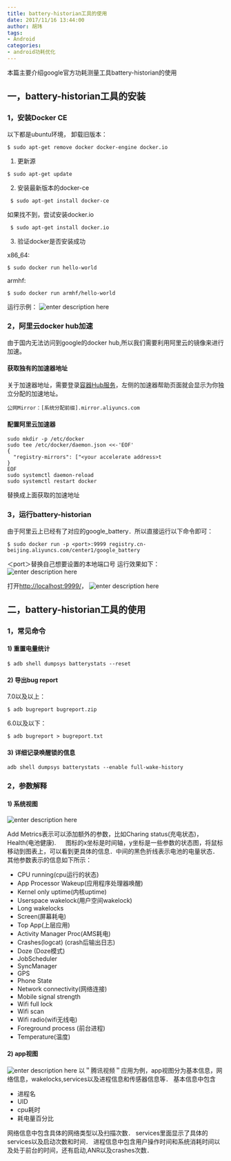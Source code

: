 ```yaml
---
title: battery-historian工具的使用
date: 2017/11/16 13:44:00
author: 胡玮
tags:
- Android 
categories: 
- android功耗优化
---
```


本篇主要介绍google官方功耗测量工具battery-historian的使用
<!--more-->
## 一，battery-historian工具的安装
### 1，安装Docker CE
以下都是ubuntu环境，
卸载旧版本：
```
$ sudo apt-get remove docker docker-engine docker.io
```
1) 更新源
```
$ sudo apt-get update
```
2) 安装最新版本的docker-ce
```
 $ sudo apt-get install docker-ce
```
如果找不到，尝试安装docker.io
```
 $ sudo apt-get install docker.io
```
3) 验证docker是否安装成功

x86_64:
```
$ sudo docker run hello-world
```

armhf:
```
$ sudo docker run armhf/hello-world
```
运行示例：
![enter description here][1]

### 2，阿里云docker hub加速
由于国内无法访问到google的docker hub,所以我们需要利用阿里云的镜像来进行加速。
#### 获取独有的加速器地址
关于加速器地址，需要登录[容器Hub服务][2]，左侧的加速器帮助页面就会显示为你独立分配的加速地址。
```
公网Mirror：[系统分配前缀].mirror.aliyuncs.com
```
#### 配置阿里云加速器
```
sudo mkdir -p /etc/docker
sudo tee /etc/docker/daemon.json <<-'EOF'
{
  "registry-mirrors": ["<your accelerate address>t
}
EOF
sudo systemctl daemon-reload
sudo systemctl restart docker
```
替换成上面获取的加速地址

### 3，运行battery-historian
由于阿里云上已经有了对应的google_battery．所以直接运行以下命令即可：
```
$ sudo docker run -p <port>:9999 registry.cn-beijing.aliyuncs.com/center1/google_battery
```
＜port＞替换自己想要设置的本地端口号
运行效果如下：
![enter description here][3]

打开[http://localhost:9999/][4]，
![enter description here][5]

## 二，battery-historian工具的使用
### 1，常见命令
#### 1) 重置电量统计
```
$ adb shell dumpsys batterystats --reset
```
#### 2) 导出bug report
7.0以及以上：
```
$ adb bugreport bugreport.zip
```
6.0以及以下：
```
$ adb bugreport > bugreport.txt
```
#### 3) 详细记录唤醒锁的信息
```
adb shell dumpsys batterystats --enable full-wake-history
```

### 2，参数解释

#### 1) 系统视图
![enter description here][6]

Add Metrics表示可以添加额外的参数，比如Charing status(充电状态)，Health(电池健康).
　
图标的x坐标是时间轴，y坐标是一些参数的状态图，将鼠标移动到图表上，可以看到更具体的信息．中间的黑色折线表示电池的电量状态．
其他参数表示的信息如下所示：
- CPU running(cpu运行的状态)
- App Processor Wakeup(应用程序处理器唤醒)
- Kernel only uptime(内核uptime)
- Userspace wakelock(用户空间wakelock)
- Long wakelocks
- Screen(屏幕耗电)
- Top App(上层应用)
- Activity Manager Proc(AMS耗电)
- Crashes(logcat) (crash后输出日志)
- Doze (Doze模式)
- JobScheduler
- SyncManager
- GPS
- Phone State
- Network connectivity(网络连接)
- Mobile signal strength
- Wifi full lock
- Wifi scan
- Wifi radio(wifi无线电)
- Foreground process (前台进程)
- Temperature(温度)


#### 2) app视图
![enter description here][7]
以＂腾讯视频＂应用为例，app视图分为基本信息，网络信息，wakelocks,services以及进程信息和传感器信息等．
基本信息中包含
- 进程名
- UID
- cpu耗时
- 耗电量百分比

网络信息中包含具体的网络类型以及扫描次数．
services里面显示了具体的services以及启动次数和时间．
进程信息中包含用户操作时间和系统消耗时间以及处于前台的时间，还有启动,ANR以及crashes次数．

  [1]: http://on8vjlgub.bkt.clouddn.com/docker-helloworld.png "docker-helloworld"
  [2]: https://cr.console.aliyun.com/?spm=5176.100239.blogcont29941.12.bBjSmY
  [3]: http://on8vjlgub.bkt.clouddn.com/docker_Battery_Historian.png "docker_Battery_Historian"
  [4]: http://localhost:9999/
  [5]: http://on8vjlgub.bkt.clouddn.com/localhost.png "localhost"
  [6]: http://on8vjlgub.bkt.clouddn.com/battery_chart.png "battery_chart"
  [7]: http://on8vjlgub.bkt.clouddn.com/app-battery.png "app-battery"
